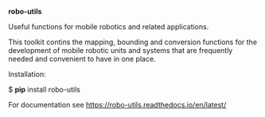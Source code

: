 **robo-utils** 

Useful functions for mobile robotics 
and related applications.

This toolkit contins the mapping, bounding and conversion functions 
for the development of mobile robotic units and systems that are
frequently needed and convenient to have in one place.

Installation: 

$ **pip** install robo-utils

For documentation see https://robo-utils.readthedocs.io/en/latest/





